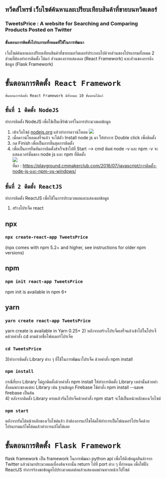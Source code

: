 ## ทวีตส์ไพรซ์ เว็บไซต์ค้นหาและเปรียบเทียบสินค้าที่ขายบนทวิตเตอร์
### TweetsPrice : A website for Searching and Comparing Products Posted on Twitter
### `ขั้นตอนการติดตั้งโปรแกรมทั้งหมดที่ใช้ในการพัฒนา`

เว็บไซต์ค้นหาและเปรียบเทียบสินค้าที่ขายบนทวิตเตอร์ประกอบไปด้วยส่วนของโปรแกรมทั้งหมด 2 ส่วนที่ต้องทำการติดตั้ง ได้แก่ ส่วนของการแสดงผล (React Framework) และส่วนของการดึงข้อมูล (Flask Framework)

# `ขั้นตอนการติดตั้ง React Framework`

    ขั้นตอนการติดตั้ง React Framework มีทั้งหมด 10 ขั้นตอนได้แก่
## `ขั้นที่ 1 ติดตั้ง NodeJS`

ทำการติดตั้ง NodeJS เพื่อใช้เป็นเซิร์ฟเวอร์ในการประมวลผลข้อมูล
1) เข้าเว็บไซด์ [nodejs.org](https://nodejs.org/en/) แล้วทำการดาวน์โหลด
![](https://i2.wp.com/farm8.staticflickr.com/7375/27917766142_0f7f6a5b02_z.jpg?resize=640%2C346&ssl=1)<br>
2) เมื่อดาวน์โหลดเสร็จแล้ว จะได้ตัว Install node js มา ให้ทำการ Double click เพื่อติดตั้ง<br>
3) กด Finish เพื่อเป็นการสิ้นสุดการติดตั้ง<br>
4) เพื่อเป็นการยืนยันการติดตั้งสำเร็จเข้าไปที่ Start –> cmd พิมพ์ node -v และ npm -v จะแสดงเวอร์ชั่นของ node js และ npm ที่ติดตั้ง<br>
![](https://i0.wp.com/farm8.staticflickr.com/7377/27406167804_91c8ab07c6_z.jpg?resize=640%2C339&ssl=1)<br>
ที่มา : https://playground.cmmakerclub.com/2016/07/javascript/การติดตั้ง-node-js-และ-npm-บน-windows/<br>

## `ขั้นที่ 2 ติดตั้ง ReactJS`
ทำการติดตั้ง ReactJS เพื่อใช้ในการประมวลผลและแสดงผลข้อมูล
1) สร้างโปรเจ็ค react 
## npx
### `npx create-react-app TweetsPrice`
(npx comes with npm 5.2+ and higher, see instructions for older npm versions)
## npm
### `npm init react-app TweetsPrice`
npm init <initializer> is available in npm 6+
## yarn
### `yarn create react-app TweetsPrice`
yarn create is available in Yarn 0.25+
2) หลังจากสร้างโปรเจ็คเสร็จแล้วเข้าไปในโปรเจ็คด้วยคำสั่ง cd ตามด้วยชื่อโฟลเดอร์โปรเจ็ค
### `cd TweetsPrice`
3)ทำการติดตั้ง Library ต่าง ๆ ที่ใช้ในการพัฒนาโปรเจ็ค ด้วยคำสั่ง npm install
### `npm install`
กรณีที่บาง Library ไม่ถูกติดตั้งด้วยคำสั่ง npm install ให้ทำการติดตั้ง Library เหล่านั้นด้วยคำสั่งดฉพาะของแต่ละ Library เช่น ฐานข้อมูล Firebase ใช้คำสั่ง  npm install --save firebase เป็นต้น <br>
4) หลังจากติดตั้ง Library ครบแล้วรันโปรเจ็คด้วยคำสั้ง npm start จะได้เป็นหน้าหลักของเว็บไซต์
### `npm start`
หลังจากรันได้หน้าหลักของเว็บไซต์แล้ว ถ้าต้องการแก้ไขโค้ดให้ทำการเป็ดโฟลเดอร์โปรเจ็คด้วยโปรแกรมแก้ไขโค้ดแล้วทำการแก้ไขได้เลย <br>

# `ขั้นตอนการติดตั้ง Flask Framework`
flask framework เป็น framework ในการพัฒนา python api เพื่อให้ดึงข้อมูลสินค้าจาก Twitter แล้วนำมาประมวลผลเบื่องต้นจากนั้น return ไปที่ port ต่าง ๆ ที่กำหนด เพื่อให้ฝั่ง ReactJS ทำการร้องขอข้อมูลไปประมวลผลต่อแล้วแสดงผลผ่านทางหน้าเว็ปไซต์